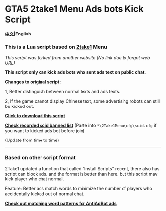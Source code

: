 # GTA5 2take1 Menu Ads bots Kick Script

**[中文](https://github.com/Z-Siqi/GTA5-2take1-KickADS-bot-LuaScript)|English**

### This is a Lua script based on [2take1](https://gta.2take1.menu/) Menu

*This script was forked from another website (No link due to forgot web URL)*

**This script only can kick ads bots who sent ads text on public chat.**

**Changes to original script:**

1, Better distinguish between normal texts and ads texts. 

2, If the game cannot display Chinese text, some advertising robots can still be kicked out.

**[Click to download this script](https://github.com/Z-Siqi/GTA5-2take1-KickADS-bot-LuaScript/releases/download/script/ADS-Blocker-CN.lua)**

**[Check recorded scid banned list](https://github.com/Z-Siqi/GTA5-2take1-KickADS-bot-LuaScript/blob/main/scid.cfg)** (Paste into `*\2Take1Menu\cfg\scid.cfg` if you want to kicked ads bot before join)

(Update from time to time)

***

### Based on other script format

2Take1 updated a function that called "Install Scripts" recent, there also has script can block ads, and the format is better than here, but this script may kick player who chat normal.

Feature: Better ads match words to minimize the number of players who accidentally kicked out of normal chat.

**[Check out matching word patterns for AntiAdBot ads](https://github.com/Z-Siqi/GTA5-2take1-KickADS-bot-LuaScript/blob/main/ToAntiAdBot)**
